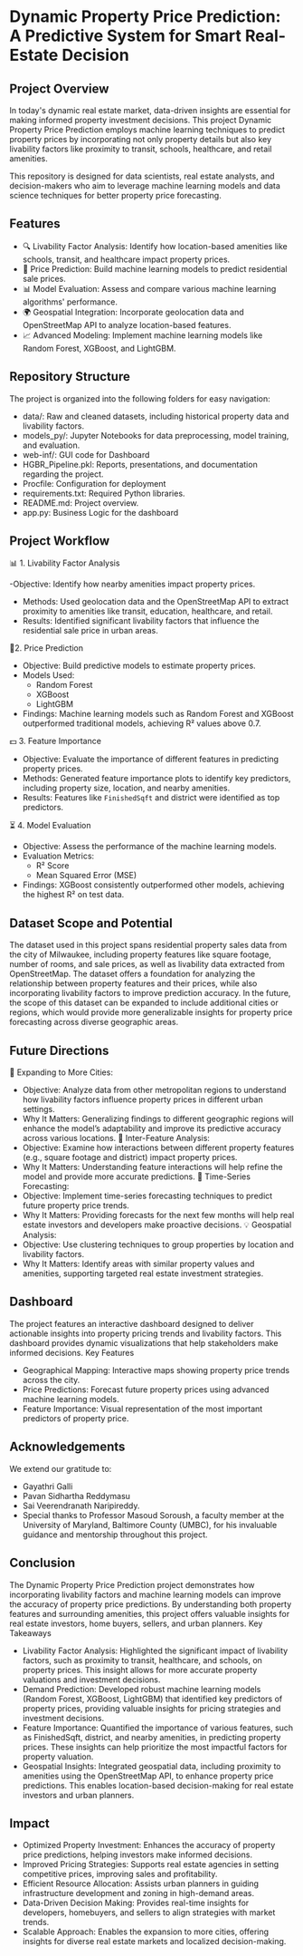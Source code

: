 # Dynamic Property Price Prediction: A Predictive System for Smart Real-Estate Decision

## Project Overview
In today's dynamic real estate market, data-driven insights are essential for making informed property investment decisions. This project Dynamic Property Price Prediction employs machine learning techniques to predict property prices by incorporating not only property details but also key livability factors like proximity to transit, schools, healthcare, and retail amenities.

This repository is designed for data scientists, real estate analysts, and decision-makers who aim to leverage machine learning models and data science techniques for better property price forecasting.

## Features

- 🔍 Livability Factor Analysis: Identify how location-based amenities like schools, transit, and healthcare impact property prices.
- 🤖 Price Prediction: Build machine learning models to predict residential sale prices.
- 📊 Model Evaluation: Assess and compare various machine learning algorithms' performance.
- 🌍 Geospatial Integration: Incorporate geolocation data and OpenStreetMap API to analyze location-based features.
- 📈 Advanced Modeling: Implement machine learning models like Random Forest, XGBoost, and LightGBM.

## Repository Structure
The project is organized into the following folders for easy navigation:

- data/: Raw and cleaned datasets, including historical property data and livability factors.
- models_py/: Jupyter Notebooks for data preprocessing, model training, and evaluation.
- web-inf/: GUI code for Dashboard
- HGBR_Pipeline.pkl: Reports, presentations, and documentation regarding the project.
- Procfile: Configuration for deployment
- requirements.txt: Required Python libraries.
- README.md: Project overview.
- app.py: Business Logic for the dashboard

## Project Workflow

📊 1. Livability Factor Analysis

-Objective: Identify how nearby amenities impact property prices.
- Methods: Used geolocation data and the OpenStreetMap API to extract proximity to amenities like transit, education, healthcare, and retail.
- Results: Identified significant livability factors that influence the residential sale price in urban areas.

🤖2. Price Prediction

- Objective: Build predictive models to estimate property prices.
- Models Used:
  - Random Forest
  - XGBoost
  - LightGBM
- Findings: Machine learning models such as Random Forest and XGBoost outperformed traditional models, achieving R² values above 0.7.

💵 3. Feature Importance

- Objective: Evaluate the importance of different features in predicting property prices.
- Methods: Generated feature importance plots to identify key predictors, including property size, location, and nearby amenities.
- Results: Features like `FinishedSqft` and district were identified as top predictors.

⏳ 4. Model Evaluation

- Objective: Assess the performance of the machine learning models.
- Evaluation Metrics: 
  - R² Score
  - Mean Squared Error (MSE)
- Findings: XGBoost consistently outperformed other models, achieving the highest R² on test data.


## Dataset Scope and Potential
The dataset used in this project spans residential property sales data from the city of Milwaukee, including property features like square footage, number of rooms, and sale prices, as well as livability data extracted from OpenStreetMap. The dataset offers a foundation for analyzing the relationship between property features and their prices, while also incorporating livability factors to improve prediction accuracy.
In the future, the scope of this dataset can be expanded to include additional cities or regions, which would provide more generalizable insights for property price forecasting across diverse geographic areas.

## Future Directions
🌟 Expanding to More Cities:
-	Objective: Analyze data from other metropolitan regions to understand how livability factors influence property prices in different urban settings.
-	Why It Matters: Generalizing findings to different geographic regions will enhance the model’s adaptability and improve its predictive accuracy across various locations.
🔗 Inter-Feature Analysis:
-	Objective: Examine how interactions between different property features (e.g., square footage and district) impact property prices.
-	Why It Matters: Understanding feature interactions will help refine the model and provide more accurate predictions.
🎯 Time-Series Forecasting:
-	Objective: Implement time-series forecasting techniques to predict future property price trends.
-	Why It Matters: Providing forecasts for the next few months will help real estate investors and developers make proactive decisions.
💡 Geospatial Analysis:
-	Objective: Use clustering techniques to group properties by location and livability factors.
-	Why It Matters: Identify areas with similar property values and amenities, supporting targeted real estate investment strategies.

## Dashboard
The project features an interactive dashboard designed to deliver actionable insights into property pricing trends and livability factors. This dashboard provides dynamic visualizations that help stakeholders make informed decisions.
Key Features
-	Geographical Mapping: Interactive maps showing property price trends across the city.
-	Price Predictions: Forecast future property prices using advanced machine learning models.
-	Feature Importance: Visual representation of the most important predictors of property price.

## Acknowledgements
We extend our gratitude to:
- Gayathri Galli
- Pavan Sidhartha Reddymasu
- Sai Veerendranath Naripireddy.
- Special thanks to Professor Masoud Soroush, a faculty member at the University of Maryland, Baltimore County (UMBC), for his invaluable guidance and mentorship throughout this project.

## Conclusion
The Dynamic Property Price Prediction project demonstrates how incorporating livability factors and machine learning models can improve the accuracy of property price predictions. By understanding both property features and surrounding amenities, this project offers valuable insights for real estate investors, home buyers, sellers, and urban planners.
Key Takeaways
-	Livability Factor Analysis: Highlighted the significant impact of livability factors, such as proximity to transit, healthcare, and schools, on property prices. This insight allows for more accurate property valuations and investment decisions.
-	Demand Prediction: Developed robust machine learning models (Random Forest, XGBoost, LightGBM) that identified key predictors of property prices, providing valuable insights for pricing strategies and investment decisions.
-	Feature Importance: Quantified the importance of various features, such as FinishedSqft, district, and nearby amenities, in predicting property prices. These insights can help prioritize the most impactful factors for property valuation.
-	Geospatial Insights: Integrated geospatial data, including proximity to amenities using the OpenStreetMap API, to enhance property price predictions. This enables location-based decision-making for real estate investors and urban planners.

## Impact
-	Optimized Property Investment: Enhances the accuracy of property price predictions, helping investors make informed decisions.
-	Improved Pricing Strategies: Supports real estate agencies in setting competitive prices, improving sales and profitability.
-	Efficient Resource Allocation: Assists urban planners in guiding infrastructure development and zoning in high-demand areas.
-	Data-Driven Decision Making: Provides real-time insights for developers, homebuyers, and sellers to align strategies with market trends.
-	Scalable Approach: Enables the expansion to more cities, offering insights for diverse real estate markets and localized decision-making.

